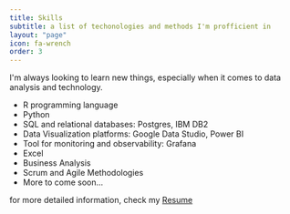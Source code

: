 ```yaml
---
title: Skills
subtitle: a list of techonologies and methods I'm profficient in
layout: "page"
icon: fa-wrench
order: 3
---
```


I'm always looking to learn new things, especially when it comes to data analysis and technology.

- R programming language
- Python
- SQL and relational databases: Postgres, IBM DB2
- Data Visualization platforms: Google Data Studio, Power BI
- Tool for monitoring and observability: Grafana
- Excel
- Business Analysis
- Scrum and Agile Methodologies
- More to come soon...

for more detailed information, check my [Resume](./assets/resume.pdf)
